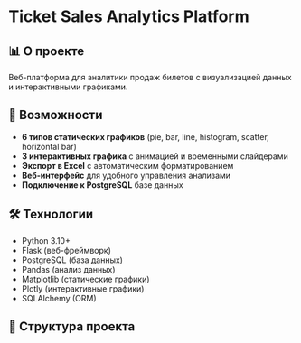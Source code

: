 # Ticket Sales Analytics Platform

## 📊 О проекте
Веб-платформа для аналитики продаж билетов с визуализацией данных и интерактивными графиками.

## 🚀 Возможности
- **6 типов статических графиков** (pie, bar, line, histogram, scatter, horizontal bar)
- **3 интерактивных графика** с анимацией и временными слайдерами
- **Экспорт в Excel** с автоматическим форматированием
- **Веб-интерфейс** для удобного управления анализами
- **Подключение к PostgreSQL** базе данных

## 🛠 Технологии
- Python 3.10+
- Flask (веб-фреймворк)
- PostgreSQL (база данных)
- Pandas (анализ данных)
- Matplotlib (статические графики)
- Plotly (интерактивные графики)
- SQLAlchemy (ORM)

## 📁 Структура проекта